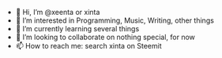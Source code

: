 - 👋 Hi, I’m @xeenta or xinta
- 👀 I’m interested in Programming, Music, Writing, other things
- 🌱 I’m currently learning several things
- 💞️ I’m looking to collaborate on nothing special, for now
- 📫 How to reach me: search xinta on Steemit

<!---
xeenta/xeenta is a ✨ special ✨ repository because its `README.md` (this file) appears on your GitHub profile.
You can click the Preview link to take a look at your changes.
--->
